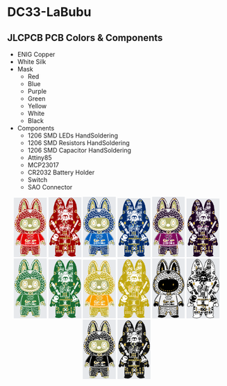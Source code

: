 # DC33-LaBubu

## JLCPCB PCB Colors & Components
- ENIG Copper
- White Silk
- Mask
    * Red
    * Blue
    * Purple
    * Green 
    * Yellow
    * White
    * Black
- Components
    * 1206 SMD LEDs HandSoldering
    * 1206 SMD Resistors HandSoldering
    * 1206 SMD Capacitor HandSoldering
    * Attiny85
    * MCP23017
    * CR2032 Battery Holder
    * Switch
    * SAO Connector
<div align="center">
<img src="pcb-fab-colors/Red-Top.png" width="15%"> <img src="pcb-fab-colors/Red-Bottom.png" width="15%">
<img src="pcb-fab-colors/Blue-Top.png" width="15%"> <img src="pcb-fab-colors/Blue-Bottom.png" width="15%">
<img src="pcb-fab-colors/Purple-Top.png" width="15%"> <img src="pcb-fab-colors/Purple-Bottom.png" width="15%">
<img src="pcb-fab-colors/Green-Top.png"  width="15%"> <img src="pcb-fab-colors/Green-Bottom.png" width="15%">
<img src="pcb-fab-colors/Yellow-Top.png"  width="15%"> <img src="pcb-fab-colors/Yellow-Bottom.png" width="15%">
<img src="pcb-fab-colors/White-Top.png"  width="15%"> <img src="pcb-fab-colors/White-Bottom.png" width="15%">
</div>
<div align="center">
<img src="pcb-fab-colors/Black-Top.png"  width="15%"> <img src="pcb-fab-colors/Black-Bottom.png" width="15%">
</div>